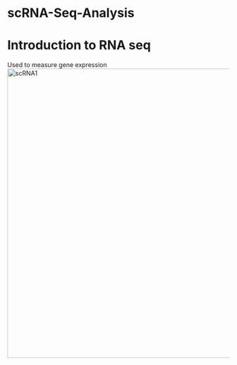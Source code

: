 # scRNA-Seq-Analysis

# Introduction to RNA seq
Used to measure gene expression
<img width="656" alt="scRNA1" src="https://github.com/user-attachments/assets/846d4241-5469-4aab-b3f0-af62e80268f8">
